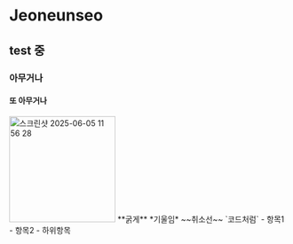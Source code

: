 # Jeoneunseo
## test 중
### 아무거나
#### 또 아무거나
<img width="191" alt="스크린샷 2025-06-05 11 56 28" src="https://github.com/user-attachments/assets/1b06e738-7e99-4c39-a61c-b57a4494599a" />
**굵게**  
*기울임* 
~~취소선~~  
`코드처럼`
- 항목1
- 항목2
  - 하위항목
